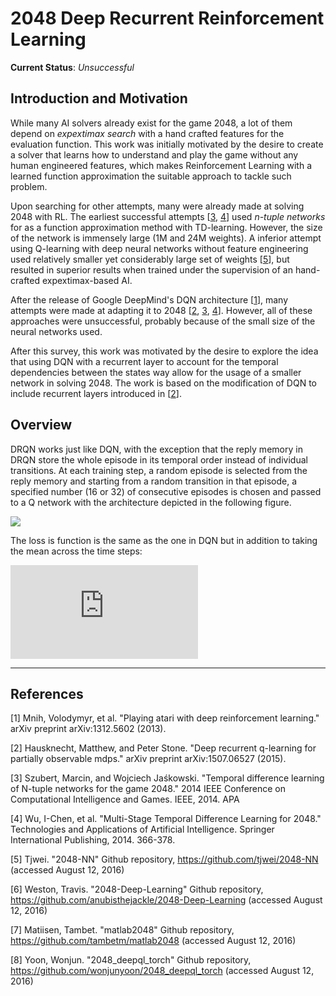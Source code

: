 # 2048 Deep Recurrent Reinforcement Learning

**Current Status**: *Unsuccessful*

## Introduction and Motivation

While many AI solvers already exist for the game 2048, a lot of them depend on *expextimax search* with a hand crafted features for the evaluation function. This work was initially motivated by the desire to create a solver that learns how to understand and play the game without any human engineered features, which makes Reinforcement Learning with a learned function approximation the suitable approach to tackle such problem.

Upon searching for other attempts, many were already made at solving 2048 with RL. The earliest successful attempts [[3](#ref3), [4](#ref4)] used *n-tuple networks* for as a function approximation method with TD-learning. However, the size of the network is immensely large (1M and 24M weights). A inferior attempt using Q-learning with deep neural networks without feature engineering used relatively smaller yet considerably large set of weights [[5](#ref5)], but resulted in superior results when trained under the supervision of an hand-crafted expextimax-based AI.

After the release of Google DeepMind's DQN architecture [[1](#ref1)], many attempts were made at adapting it to 2048 [[2](#ref2), [3](#ref3), [4](#ref4)]. However, all of these approaches were unsuccessful, probably because of the small size of the neural networks used.

After this survey, this work was motivated by the desire to explore the idea that using DQN with a recurrent layer to account for the temporal dependencies between the states way allow for the usage of a smaller network in solving 2048. The work is based on the modification of DQN to include recurrent layers introduced in [[2](#ref2)].

## Overview

DRQN works just like DQN, with the exception that the reply memory in DRQN store the whole episode in its temporal order instead of individual transitions. At each training step, a random episode is selected from the reply memory and starting from a random transition in that episode, a specified number (16 or 32) of consecutive episodes is chosen and passed to a Q network with the architecture depicted in the following figure.

![](http://i.imgur.com/9VT8u7n.png)

The loss is function is the same as the one in DQN but in addition to taking the mean across the time steps:

![](https://latex.codecogs.com/gif.latex?%5Clarge%20%5Cmathcal%7BL%7D%28%5Ctheta%29%3D%5Cmathbb%7BE%7D_%7Be%27%20%5Csim%20%5Cmathcal%7BD%7D%7D%5Cleft%5B%20%5Cmathbb%7BE%7D_%7B%28s%2Ca%2Cr%2Cs%27%29%20%5Cin%20e%27%7D%5Cleft%5B%5Cleft%28r%20&plus;%20%5Cgamma%5Cmax_%7Ba%27%7DQ%28s%27%2Ca%27%3B%5Coverline%7B%5Ctheta%7D%29%20-%20Q%28s%2C%20a%3B%5Ctheta%29%20%5Cright%20%29%5E2%20%5Cright%20%5D%5Cright%5D)

---
## References

<a id="ref1">[1]</a> Mnih, Volodymyr, et al. "Playing atari with deep reinforcement learning." arXiv preprint arXiv:1312.5602 (2013).

<a id="ref2">[2]</a> Hausknecht, Matthew, and Peter Stone. "Deep recurrent q-learning for partially observable mdps." arXiv preprint arXiv:1507.06527 (2015).

<a id="ref3">[3]</a> Szubert, Marcin, and Wojciech Jaśkowski. "Temporal difference learning of N-tuple networks for the game 2048." 2014 IEEE Conference on Computational Intelligence and Games. IEEE, 2014.
APA

<a id="ref4">[4]</a> Wu, I-Chen, et al. "Multi-Stage Temporal Difference Learning for 2048." Technologies and Applications of Artificial Intelligence. Springer International Publishing, 2014. 366-378.

<a id="ref5">[5]</a> Tjwei. "2048-NN" Github repository, https://github.com/tjwei/2048-NN (accessed August 12, 2016)

<a id="ref2">[6]</a> Weston, Travis. "2048-Deep-Learning" Github repository, https://github.com/anubisthejackle/2048-Deep-Learning (accessed August 12, 2016)

<a id="ref3">[7]</a> Matiisen, Tambet. "matlab2048" Github repository, https://github.com/tambetm/matlab2048 (accessed August 12, 2016)

<a id="ref4">[8]</a> Yoon, Wonjun. "2048_deepql_torch" Github repository, https://github.com/wonjunyoon/2048_deepql_torch (accessed August 12, 2016)
